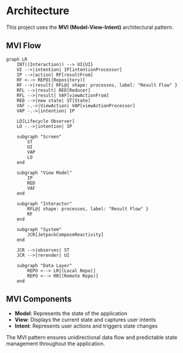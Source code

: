 # Architecture

This project uses the **MVI (Model-View-Intent)** architectural pattern.

## MVI Flow

```mermaid
graph LR
    INT((Interaction)) --> UI{UI}
    UI -->|intention| IP[intentionProcessor]
    IP -->|action| RF[resultFrom]
    RF <--> REPO[(Repository)]
    RF -->|result| RFL@{ shape: processes, label: "Result Flow" }
    RFL -->|result| RED[Reducer]
    RFL -->|result| VAF[viewActionFrom]
    RED -->|new state| ST[State]
    VAF -.->|ViewAction| VAP[viewActionProcessor]
    VAP -.->|intention| IP

    LO[Lifecycle Observer]
    LO -.->|intention| IP

    subgraph "Screen"
        ST
        UI
        VAP
        LO
    end

    subgraph "View Model"
        IP
        RED
        VAF
    end

    subgraph "Interactor"
        RFL@{ shape: processes, label: "Result Flow" }
        RF
    end

    subgraph "System"
        JCR[JetpackComposeReactivity]
    end

    JCR -->|observes| ST
    JCR -->|rerender| UI

    subgraph "Data Layer"
        REPO <--> LR[(Local Repo)]
        REPO <--> RR[(Remote Repo)]
    end
```

## MVI Components

- **Model**: Represents the state of the application
- **View**: Displays the current state and captures user intents
- **Intent**: Represents user actions and triggers state changes

The MVI pattern ensures unidirectional data flow and predictable state management throughout the application.
